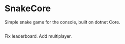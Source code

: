 # SnakeCore
Simple snake game for the console, built on dotnet Core.

##
Fix leaderboard.
Add multiplayer.
